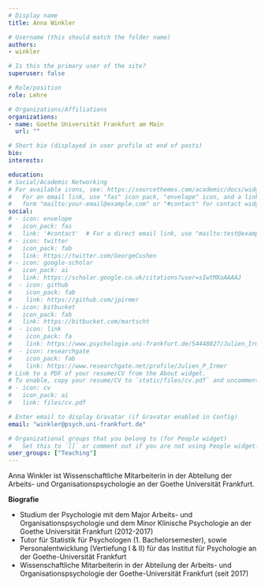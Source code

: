 ```yaml
---
# Display name
title: Anna Winkler

# Username (this should match the folder name)
authors:
- winkler

# Is this the primary user of the site?
superuser: false

# Role/position
role: Lehre

# Organizations/Affiliations
organizations:
- name: Goethe Universität Frankfurt am Main
  url: ""

# Short bio (displayed in user profile at end of posts)
bio:
interests:

education:
# Social/Academic Networking
# For available icons, see: https://sourcethemes.com/academic/docs/widgets/#icons
#   For an email link, use "fas" icon pack, "envelope" icon, and a link in the
#   form "mailto:your-email@example.com" or "#contact" for contact widget.
social:
# - icon: envelope
#   icon_pack: fas
#   link: '#contact'  # For a direct email link, use "mailto:test@example.org".
# - icon: twitter
#   icon_pack: fab
#   link: https://twitter.com/GeorgeCushen
# - icon: google-scholar
#   icon_pack: ai
#   link: https://scholar.google.co.uk/citations?user=sIwtMXoAAAAJ
#  - icon: github
#    icon_pack: fab
#    link: https://github.com/jpirmer
# - icon: bitbucket
#   icon_pack: fab
#   link: https://bitbucket.com/martscht
#  - icon: link
#    icon_pack: fa
#    link: https://www.psychologie.uni-frankfurt.de/54448027/Julien_Irmer
#  - icon: researchgate
#    icon_pack: fab
#    link: https://www.researchgate.net/profile/Julien_P_Irmer
# Link to a PDF of your resume/CV from the About widget.
# To enable, copy your resume/CV to `static/files/cv.pdf` and uncomment the lines below.
# - icon: cv
#   icon_pack: ai
#   link: files/cv.pdf

# Enter email to display Gravatar (if Gravatar enabled in Config)
email: "winkler@psych.uni-frankfurt.de"

# Organizational groups that you belong to (for People widget)
#   Set this to `[]` or comment out if you are not using People widget.
user_groups: ["Teaching"]
---
```


Anna Winkler ist Wissenschaftliche Mitarbeiterin in der Abteilung der Arbeits- und Organisationspsychologie an der Goethe Universität Frankfurt.

**Biografie**

-	Studium der Psychologie mit dem Major Arbeits- und Organisationspsychologie und dem Minor Klinische Psychologie an der Goethe Universität Frankfurt (2012-2017)
-	Tutor für Statistik für Psychologen (1. Bachelorsemester), sowie Personalentwicklung (Vertiefung I & II) für das Institut für Psychologie an der Goethe-Universität Frankfurt 
-	Wissenschaftliche Mitarbeiterin in der Abteilung der Arbeits- und Organisationspsychologie der Goethe-Universität Frankfurt (seit 2017)
